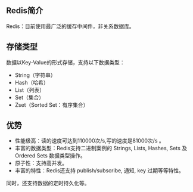 ## Redis简介

Redis：目前使用最广泛的缓存中间件，非关系数据库。

## 存储类型

数据以Key-Value的形式存储，支持以下数据类型：
- String（字符串）
- Hash（哈希）
- List（列表）
- Set（集合）
- Zset（Sorted Set：有序集合）

## 优势

- 性能极高：读的速度可达到110000次/s,写的速度是81000次/s 。
- 丰富的数据类型：Redis支持二进制案例的 Strings, Lists, Hashes, Sets 及 Ordered Sets 数据类型操作。
- 原子性：支持高并发。
- 丰富的特性：Redis还支持 publish/subscribe, 通知, key 过期等等特性。

同时，还支持数据的定时持久化等。
